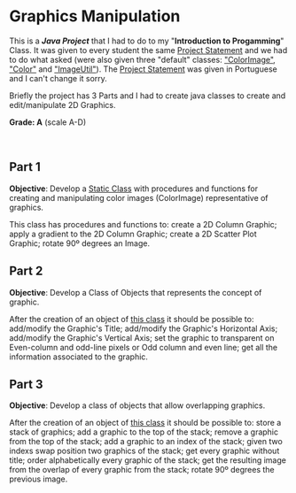 # Graphics Manipulation

This is a ___Java Project___ that I had to do to my "**Introduction to Progamming**" Class.
It was given to every student the same [Project Statement](https://github.com/henrique-efonseca/College-Projects/blob/master/Graphics%20Manipulation/enunciadoProjeto1920.pdf) and we had to do what asked (were also given three "default" classes: ["ColorImage"](https://github.com/henrique-efonseca/College-Projects/blob/master/Graphics%20Manipulation/ColorImage.java), ["Color"](https://github.com/henrique-efonseca/College-Projects/blob/master/Graphics%20Manipulation/Color.java) and ["ImageUtil"](https://github.com/henrique-efonseca/College-Projects/blob/master/Graphics%20Manipulation/ImageUtil.java)).
The [Project Statement](https://github.com/henrique-efonseca/College-Projects/blob/master/Graphics%20Manipulation/enunciadoProjeto1920.pdf) was given in Portuguese and I can't change it sorry.

Briefly the project has 3 Parts and I had to create java classes to create and edit/manipulate 2D Graphics.

**Grade: A** (scale A-D)

<br>

## Part 1

**Objective**: Develop a [Static Class](https://github.com/henrique-efonseca/College-Projects/blob/master/Graphics%20Manipulation/StaticGraph.java) with procedures and functions for creating and manipulating color images (ColorImage) representative of graphics.

This class has procedures and functions to: create a 2D Column Graphic; apply a gradient to the 2D Column Graphic; create a 2D Scatter Plot Graphic; rotate 90º degrees an Image.

## Part 2

**Objective**: Develop a Class of Objects that represents the concept of graphic.

After the creation of an object of [this class](https://github.com/henrique-efonseca/College-Projects/blob/master/Graphics%20Manipulation/ObjectsGraph.java) it should be possible to: add/modify the Graphic's Title; add/modify the Graphic's Horizontal Axis; add/modify the Graphic's Vertical Axis; set the graphic to transparent on Even-column and odd-line pixels or Odd column and even line; get all the information associated to the graphic.

## Part 3

**Objective**: Develop a class of objects that allow overlapping graphics.

After the creation of an object of [this class](https://github.com/henrique-efonseca/College-Projects/blob/master/Graphics%20Manipulation/OverlapGraph.java) it should be possible to: store a stack of graphics; add a graphic to the top of the stack; remove a graphic from the top of the stack; add a graphic to an index of the stack; given two indexs swap position two graphics of the stack; get every graphic without title; order alphabetically every graphic of the stack; get the resulting image from the overlap of every graphic from the stack; rotate 90º degrees the previous image.







